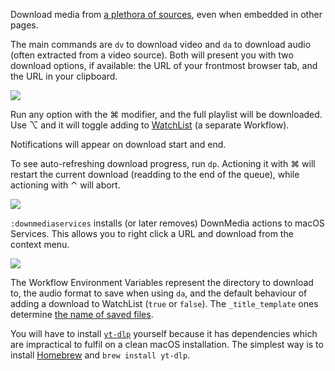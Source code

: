 Download media from [a plethora of sources](https://github.com/yt-dlp/yt-dlp/blob/master/supportedsites.md), even when embedded in other pages.

The main commands are `dv` to download video and `da` to download audio (often extracted from a video source). Both will present you with two download options, if available: the URL of your frontmost browser tab, and the URL in your clipboard.

![](https://i.imgur.com/FZnbdI3.png)

Run any option with the ⌘ modifier, and the full playlist will be downloaded. Use ⌥ and it will toggle adding to [WatchList](https://github.com/vitorgalvao/alfred-workflows/tree/master/WatchList) (a separate Workflow).

Notifications will appear on download start and end.

To see auto-refreshing download progress, run `dp`. Actioning it with ⌘ will restart the current download (readding to the end of the queue), while actioning with ⌃ will abort.

![](https://i.imgur.com/tHPw5y0.png)
 
`:downmediaservices` installs (or later removes) DownMedia actions to macOS Services. This allows you to right click a URL and download from the context menu.

![](https://i.imgur.com/i7NmBLx.png)

The Workflow Environment Variables represent the directory to download to, the audio format to save when using `da`, and the default behaviour of adding a download to WatchList (`true` or `false`). The `_title_template` ones determine [the name of saved files](https://github.com/yt-dlp/yt-dlp#output-template).

You will have to install [`yt-dlp`](https://github.com/yt-dlp/yt-dlp) yourself because it has dependencies which are impractical to fulfil on a clean macOS installation. The simplest way is to install [Homebrew](https://brew.sh) and `brew install yt-dlp`.
